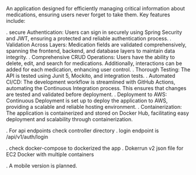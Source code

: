 An application designed for efficiently managing critical information about medications, ensuring users never forget to take them. Key features include:

. secure Authentication: Users can sign in securely using Spring Security and JWT, ensuring a protected and reliable authentication process.
. Validation Across Layers: Medication fields are validated comprehensively, spanning the frontend, backend, and database layers to maintain data integrity.
. Comprehensive CRUD Operations: Users have the ability to delete, edit, and search for medications. Additionally, interactions can be added for each medication, enhancing user control.
. Thorough Testing: The API is tested using Junit 5, Mockito, and integration tests.
. Automated CI/CD: The development workflow is streamlined with GitHub Actions, automating the Continuous Integration process. This ensures that changes are tested and validated before deployment.
. Deployment to AWS: Continuous Deployment is set up to deploy the application to AWS, providing a scalable and reliable hosting environment.
. Containerization: The application is containerized and stored on Docker Hub, facilitating easy deployment and scalability through containerization.

. For api endpoints check controller directory
. login endpoint is /api/v1/auth/login

. check docker-compose to dockerized the app
. Dokerrun v2 json file for EC2 Docker with multiple containers

. A mobile version is planned.
